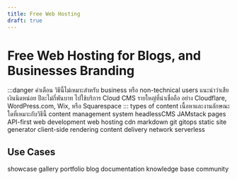 ```yaml
---
title: Free Web Hosting
draft: true
---
```

# Free Web Hosting for Blogs, and Businesses Branding
:::danger คำเตือน
วิธีนี้ไม่เหมาะสำหรับ business หรือ non-technical users แนะนำว่าเสียเงินนิดหน่อย ปีละไม่กี่พันบาท ไปใช้บริการ Cloud CMS รายใหญ่ที่น่าเชื่อถือ อย่าง Cloudflare, WordPress.com, Wix, หรือ Squarespace
:::
types of content เนื้อหาและงานลักษณะใดที่เหมาะกับวิธีนี้
content management system
headlessCMS
JAMstack
pages
API-first
web development
web hosting
cdn
markdown
git
gitops
static site generator
client-side rendering
content delivery network
serverless
## Use Cases
showcase
gallery
portfolio
blog
documentation
knowledge base
community